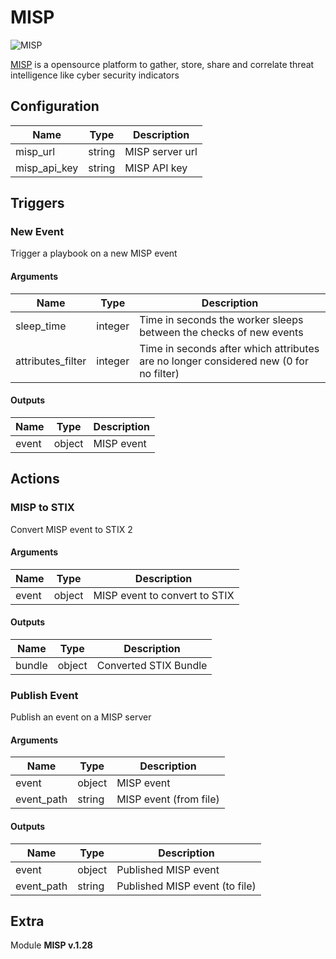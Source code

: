 # MISP


![MISP](/assets/playbooks/library/misp.png)


[MISP](https://www.misp-project.org/) is a opensource platform to gather, store, share and correlate threat intelligence like cyber security indicators

## Configuration



| Name      |  Type   |  Description  |
| --------- | ------- | --------------------------- |
| misp_url | string | MISP server url |
| misp_api_key | string | MISP API key |





## Triggers

### New Event

Trigger a playbook on a new MISP event



#### Arguments
| Name      |  Type   |  Description  |
| --------- | ------- | --------------------------- |
| sleep_time | integer | Time in seconds the worker sleeps between the checks of new events |
| attributes_filter | integer | Time in seconds after which attributes are no longer considered new (0 for no filter) |






#### Outputs
| Name      |  Type   |  Description  |
| --------- | ------- | --------------------------- |
| event | object | MISP event |













## Actions

### MISP to STIX

Convert MISP event to STIX 2



#### Arguments

| Name      |  Type   |  Description  |
| --------- | ------- | --------------------------- |
| event | object | MISP event to convert to STIX |






#### Outputs
| Name      |  Type   |  Description  |
| --------- | ------- | --------------------------- |
| bundle | object | Converted STIX Bundle |







### Publish Event

Publish an event on a MISP server



#### Arguments

| Name      |  Type   |  Description  |
| --------- | ------- | --------------------------- |
| event | object | MISP event |
| event_path | string | MISP event (from file) |






#### Outputs
| Name      |  Type   |  Description  |
| --------- | ------- | --------------------------- |
| event | object | Published MISP event |
| event_path | string | Published MISP event (to file) |












## Extra

Module **MISP v.1.28**